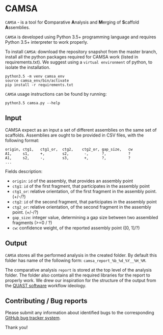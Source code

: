 CAMSA
==

``CAMSA``  - is a tool for **C**omparative **A**nalysis and **M**erging of **S**caffold **A**ssemblies.

``CAMSA`` is developed using Python 3.5+ programming language and requires Python 3.5+ interpreter to work properly.

To install ``CAMSA``: download the repository snapshot from the master branch, install all the python packages required for CAMSA work (listed in requirements.txt).
We suggest using a ``virtual environment`` of python, to isolate the installation.

    python3.5 -m venv camsa_env
    source camsa_env/bin/activate
    pip install -r requirements.txt

``CAMSA`` usage instructions can be found by running:

    python3.5 camsa.py --help

Input
--

CAMSA expect as an input a set of different assemblies on the same set of scaffolds.
Assemblies are ought to be provided in CSV files, with the following format:

    origin, ctg1,   ctg1_or,  ctg2,    ctg2_or, gap_size,   cw
    A1,     s1,     +,        s2,       -,      ?,          ?
    A1,     s2,     -,        s3,       +,      ?,          ?
    ...


Fields description:

* ``origin``:   ``id`` of the assembly, that provides an assembly point
* ``ctg1``:     ``id`` of the first fragment, that participates in the assembly point
* ``ctg1_or``:  relative orientation, of the first fragment in the assembly point. (+/-/?)
* ``ctg2``:     ``id`` of the second fragment, that participates in the assembly point
* ``ctg2_or``:  relative orientation, of the second fragment in the assembly point. (+/-/?)
* ``gap_size``: integer value, determining a gap size between two assembled fragments (>=0 / ?)
* ``cw``:       confidence weight, of the reported assembly point ([0, 1]/?)

Output
--
``CAMSA`` stores all the performed analysis in the created folder.
By default this folder has name of the following form: ``camsa_report_%b_%d_%Y__%H_%M``.

The comparative analysis ``report`` is stored at the top level of the analysis folder.
The folder also contains all the required libraries for the report to properly work.
We drew our inspiration for the structure of the output from the [QUAST software](http://bioinf.spbau.ru/en/quast) workflow ideology.

Contributing / Bug reports
--
Please submit any information about identified bugs to the corresponding [GitHub bug tracker system](https://github.com/aganezov/CAMSA/issues).

Thank you!



